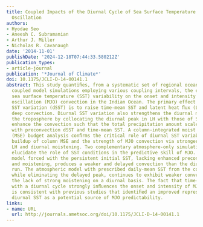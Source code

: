 ```yaml
---
title: Coupled Impacts of the Diurnal Cycle of Sea Surface Temperature on the Madden–Julian
  Oscillation
authors:
- Hyodae Seo
- Aneesh C. Subramanian
- Arthur J. Miller
- Nicholas R. Cavanaugh
date: '2014-11-01'
publishDate: '2024-12-18T07:44:33.580212Z'
publication_types:
- article-journal
publication: '*Journal of Climate*'
doi: 10.1175/JCLI-D-14-00141.1
abstract: This study quantiﬁes, from a systematic set of regional ocean–atmosphere
  coupled model simulations employing various coupling intervals, the effect of subdaily
  sea surface temperature (SST) variability on the onset and intensity of Madden–Julian
  oscillation (MJO) convection in the Indian Ocean. The primary effect of diurnal
  SST variation (dSST) is to raise time-mean SST and latent heat ﬂux (LH) prior to
  deep convection. Diurnal SST variation also strengthens the diurnal moistening of
  the troposphere by collocating the diurnal peak in LH with those of SST. Both effects
  enhance the convection such that the total precipitation amount scales quasi-linearly
  with preconvection dSST and time-mean SST. A column-integrated moist static energy
  (MSE) budget analysis conﬁrms the critical role of diurnal SST variability in the
  buildup of column MSE and the strength of MJO convection via stronger time-mean
  LH and diurnal moistening. Two complementary atmosphere-only simulations further
  elucidate the role of SST conditions in the predictive skill of MJO. The atmospheric
  model forced with the persistent initial SST, lacking enhanced preconvection warming
  and moistening, produces a weaker and delayed convection than the diurnally coupled
  run. The atmospheric model with prescribed daily-mean SST from the coupled run,
  while eliminating the delayed peak, continues to exhibit weaker convection due to
  the lack of strong moistening on a diurnal basis. The fact that time-evolving SST
  with a diurnal cycle strongly inﬂuences the onset and intensity of MJO convection
  is consistent with previous studies that identiﬁed an improved representation of
  diurnal SST as a potential source of MJO predictability.
links:
- name: URL
  url: http://journals.ametsoc.org/doi/10.1175/JCLI-D-14-00141.1
---
```

